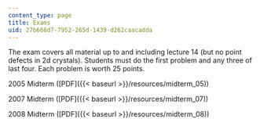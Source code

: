 ```yaml
---
content_type: page
title: Exams
uid: 27b668d7-7952-265d-1439-d262caacadda
---
```


The exam covers all material up to and including lecture 14 (but no point defects in 2d crystals). Students must do the first problem and any three of last four. Each problem is worth 25 points.

2005 Midterm ([PDF]({{< baseurl >}}/resources/midterm_05))

2007 Midterm ([PDF]({{< baseurl >}}/resources/midterm_07))

2008 Midterm ([PDF]({{< baseurl >}}/resources/midterm_08))